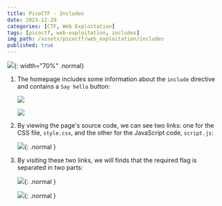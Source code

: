 ```yaml
---
title: PicoCTF - Includes
date: 2023-12-29
categories: [CTF, Web Exploitation]
tags: [picoctf, web-exploitation, includes]
img_path: /assets/picoctf/web_exploitation/includes
published: true
---
```


![](room_banner.png){: width="70%" .normal}

1. The homepage includes some information about the `include` directive and contains a `Say hello` button:

    ![](home.png)

    ![](home_1.png)

2. By viewing the page's source code, we can see two links: one for the CSS file, `style.css`, and the other for the JavaScript code, `script.js`:

    ![](source_code.png){: .normal }

3. By visiting these two links, we will finds that the required flag is separated in two parts:

    ![](css.png){: .normal }

    ![](js.png){: .normal }